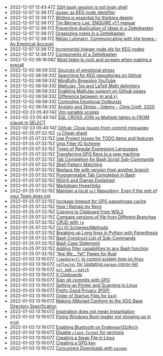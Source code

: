 * 2022-12-07 12:43:47Z [SSH bash session is not login shell](../20221207123630/README.md)
* 2022-12-07 12:36:17Z [isosec as KEG node identifier](../20221202135423/README.md)
* 2022-12-07 12:36:17Z [Writing is essential for thinking deeply](../20221206144641/README.md)
* 2022-12-07 12:36:17Z [Tim Berners-Lee, ENQUIRE v1.1 manual](../20221207055110/README.md)
* 2022-12-07 12:36:17Z [Preventing duplication of ideas in a Zettelkasten](../20221207060224/README.md)
* 2022-12-07 12:36:17Z [Organizing notes in a Zettelkasten](../20221206175846/README.md)
* 2022-12-07 12:36:17Z [Niklas Luhmann, Communicating with slip boxes - An Empirical Account](../20221205163326/README.md)
* 2022-12-07 12:36:17Z [Incremental Integer node ids for KEG nodes](../20221202143346/README.md)
* 2022-12-07 12:36:17Z [Components of a Zettelkasten](../20221205190051/README.md)
* 2022-12-02 08:19:08Z [Must listen to rock and scream when making a syscall](../20221202070150/README.md)
* 2022-12-02 06:59:33Z [Sources of emotional stress](../20221127070155/README.md)
* 2022-12-02 06:59:33Z [Searching for KEG repositories on Github](../20221126141112/README.md)
* 2022-12-02 06:59:33Z [Mindfully Browsing YouTube](../20221126161114/README.md)
* 2022-12-02 06:59:33Z [MathJax: Tex and LaTeX Math delimiters](../20221127122723/README.md)
* 2022-12-02 06:59:33Z [Enabling MathJax support on Github pages](../20221127114316/README.md)
* 2022-12-02 06:59:33Z [Difference between `$@` and `$*`](../20220116070126/README.md)
* 2022-12-02 06:59:33Z [Controling Emotional Outbursts](../20220211100117/README.md)
* 2022-12-02 06:59:33Z [Anxiety and Stress - Udemy - Chris Croft, 2020](../20221127062104/README.md)
* 2022-02-23 05:40:14Z [Vim variable scopes](../20220212100100/README.md)
* 2022-02-23 05:40:14Z [SQL CROSS JOIN vs Multiple tables in FROM clause in SELECT](../20220223053436/README.md)
* 2022-02-23 05:40:14Z [Github: Close Issues from commit messages](../20220212103109/README.md)
* 2022-01-25 07:32:15Z [`jq` Cheat-sheet](../20220119131220/README.md)
* 2022-01-25 07:32:15Z [Use Project Issues for TODO items and features](../20220119123753/README.md)
* 2022-01-25 07:32:15Z [Unix Filter IO Scheme](../20220112093437/README.md)
* 2022-01-25 07:32:15Z [Types of Regular Expression Languages](../20220113165346/README.md)
* 2022-01-25 07:32:15Z [Transferring GPG Keys to a new machine](../20220103135322/README.md)
* 2022-01-25 07:32:15Z [Tab Completion for Bash Script Sub-Commands](../20220113092454/README.md)
* 2022-01-25 07:32:15Z [Shell Pattern Matching](../20220114052639/README.md)
* 2022-01-25 07:32:15Z [Replace file with version from another branch](../20220119071757/README.md)
* 2022-01-25 07:32:15Z [Programmable Tab Completion in Bash](../20220113084600/README.md)
* 2022-01-25 07:32:15Z [NGinX and Django Explained](../20220121100819/README.md)
* 2022-01-25 07:32:15Z [Markdown Hyperlinks](../20220113102838/README.md)
* 2022-01-25 07:32:15Z [Maintain a local `git` Repository, Even if the rest of your Team does not](../20220114082549/README.md)
* 2022-01-25 07:32:15Z [Increase timeout for GPG passphrase cache](../20220113061309/README.md)
* 2022-01-25 07:32:15Z [How I Remap my Keys](../20220113144924/README.md)
* 2022-01-25 07:32:15Z [Copying to Clipboard from WSL2](../20220110063336/README.md)
* 2022-01-25 07:32:15Z [Compare versions of file from Different Branches](../20220119070922/README.md)
* 2022-01-25 07:32:15Z [CRUD with `jq`](../20220119124440/README.md)
* 2022-01-25 07:32:15Z [CLI IO Schemes/Methods](../20220112092321/README.md)
* 2022-01-25 07:32:15Z [Breaking up Long lines in Python with Parenthesis](../20220114061829/README.md)
* 2022-01-25 07:32:15Z [Bash Construct List of Sub-Commands](../20220114044631/README.md)
* 2022-01-25 07:32:15Z [Bash Case Statement](../20220114053301/README.md)
* 2022-01-25 07:32:15Z [Adding filter capabilities to any Bash function](../20220112095121/README.md)
* 2022-01-25 07:32:15Z ["Are We _ Yet" Pages for Rust](../20220116141048/README.md)
* 2022-01-03 13:19:07Z [`timedatectl` to control system time on linux](../20210906024622/README.md)
* 2022-01-03 13:19:07Z [`reflector` for Updating `pacman` mirror-list](../20210907011058/README.md)
* 2022-01-03 13:19:07Z [`git add --patch`](../20210926155928/README.md)
* 2022-01-03 13:19:07Z [X Clipboards](../20220101102003/README.md)
* 2022-01-03 13:19:07Z [Sign git commits with GPG](../20210914072507/README.md)
* 2022-01-03 13:19:07Z [Setting up Printer and Scanning in Linux](../20210906031343/README.md)
* 2022-01-03 13:19:07Z [Pretty Good Privacy (PGP)](../20210914062938/README.md)
* 2022-01-03 13:19:07Z [Order of Startup Files for `bash`](../20210821234105/README.md)
* 2022-01-03 13:19:07Z [Making XMonad Conform to the XDG Base Directory Specification](../20210821162257/README.md)
* 2022-01-03 13:19:07Z [Inspiration does not mean Instantiation](../20210813174609/README.md)
* 2022-01-03 13:19:07Z [Fixing Windows Boot-loader not showing up in `grub`](../20210825211454/README.md)
* 2022-01-03 13:19:07Z [Enabling Bluetooth on EndevourOS/Arch](../20210830175435/README.md)
* 2022-01-03 13:19:07Z [Disable `clang-format` for sections](../20210928082519/README.md)
* 2022-01-03 13:19:07Z [Creating a Swap File in Linux](../20210903053424/README.md)
* 2022-01-03 13:19:07Z [Creating a GPG key](../20210914064746/README.md)
* 2022-01-03 13:19:07Z [Concurrent Downloads with `pacman`](../20210914100148/README.md)
